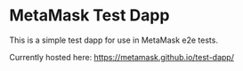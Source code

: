 # MetaMask Test Dapp

This is a simple test dapp for use in MetaMask e2e tests.

Currently hosted here: https://metamask.github.io/test-dapp/
